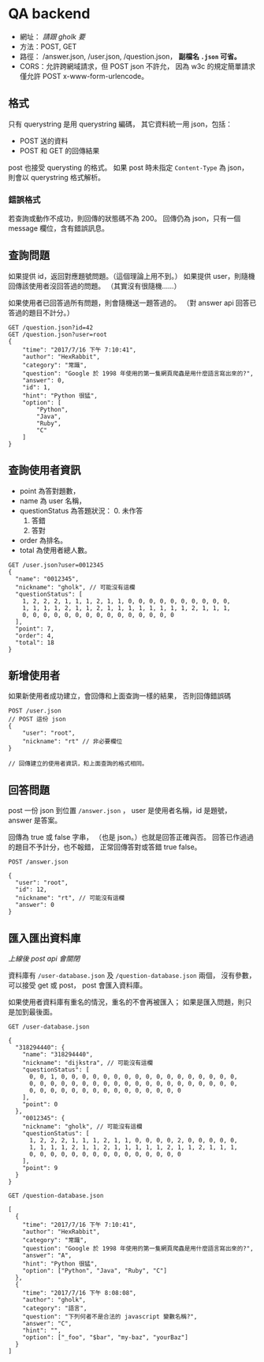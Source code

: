 # QA backend #

  - 網址： *請跟 gholk 要*
  - 方法：POST, GET
  - 路徑： /answer.json, /user.json, /question.json，
    **副檔名 `.json` 可省。**
  - CORS：允許跨網域請求，但 POST json 不許允，
    因為 w3c 的規定簡單請求僅允許 POST x-www-form-urlencode。

## 格式
只有 querystring 是用 querystring 編碼，
其它資料統一用 json，包括：

  - POST 送的資料
  - POST 和 GET 的回傳結果

post 也接受 querysting 的格式。
如果 post 時未指定 `Content-Type` 為 json，
則會以 querystring 格式解析。

### 錯誤格式
若查詢或動作不成功，則回傳的狀態碼不為 200。
回傳仍為 json，只有一個 message 欄位，含有錯誤訊息。


## 查詢問題
如果提供 id，返回對應題號問題。（這個理論上用不到。）
如果提供 user，則隨機回傳該使用者沒回答過的問題。
（其實沒有很隨機……）

如果使用者已回答過所有問題，則會隨機送一題答過的。
（對 answer api 回答已答過的題目不計分。）

```
GET /question.json?id=42
GET /question.json?user=root
{
    "time": "2017/7/16 下午 7:10:41",
    "author": "HexRabbit",
    "category": "常識",
    "question": "Google 於 1998 年使用的第一隻網頁爬蟲是用什麼語言寫出來的?",
    "answer": 0,
    "id": 1,
    "hint": "Python 很猛",
    "option": [
        "Python",
        "Java",
        "Ruby",
        "C"
    ]
}
```

## 查詢使用者資訊

  - point 為答對題數，
  - name 為 user 名稱，
  - questionStatus 為答題狀況：
     0. 未作答
     1. 答錯
     2. 答對
  - order 為排名。
  - total 為使用者總人數。

```
GET /user.json?user=0012345
{
  "name": "0012345",
  "nickname": "gholk", // 可能沒有這欄
  "questionStatus": [
    1, 2, 2, 2, 1, 1, 1, 2, 1, 1, 0, 0, 0, 0, 0, 0, 0, 0, 0, 0,
    1, 1, 1, 1, 2, 1, 1, 2, 1, 1, 1, 1, 1, 1, 1, 1, 2, 1, 1, 1,
    0, 0, 0, 0, 0, 0, 0, 0, 0, 0, 0, 0, 0, 0, 0
  ], 
  "point": 7,
  "order": 4,
  "total": 18
}
```

## 新增使用者
如果新使用者成功建立，會回傳和上面查詢一樣的結果，
否則回傳錯誤碼
```
POST /user.json
// POST 這份 json
{
    "user": "root",
    "nickname": "rt" // 非必要欄位
}

// 回傳建立的使用者資訊，和上面查詢的格式相同。
```

## 回答問題
post 一份 json 到位置 `/answer.json` ，
user 是使用者名稱，id 是題號，
answer 是答案。

回傳為 true 或 false 字串，
（也是 json。）也就是回答正確與否。
回答已作過過的題目不予計分，也不報錯，
正常回傳答對或答錯 true false。

```
POST /answer.json

{
  "user": "root",
  "id": 12,
  "nickname": "rt", // 可能沒有這欄
  "answer": 0
}
```


## 匯入匯出資料庫
*上線後 post api 會關閉*

資料庫有 `/user-database.json` 及 `/question-database.json` 兩個，
沒有參數，可以接受 get 或 post，
post 會匯入資料庫。

如果使用者資料庫有重名的情況，重名的不會再被匯入；
如果是匯入問題，則只是加到最後面。

```
GET /user-database.json

{
  "318294440": {
    "name": "318294440",
    "nickname": "dijkstra", // 可能沒有這欄
    "questionStatus": [
      0, 0, 1, 0, 0, 0, 0, 0, 0, 0, 0, 0, 0, 0, 0, 0, 0, 0, 0, 0,
      0, 0, 0, 0, 0, 0, 0, 0, 0, 0, 0, 0, 0, 0, 0, 0, 0, 0, 0, 0,
      0, 0, 0, 0, 0, 0, 0, 0, 0, 0, 0, 0, 0, 0, 0
    ],
    "point": 0
  },
    "0012345": {
    "nickname": "gholk", // 可能沒有這欄
    "questionStatus": [
      1, 2, 2, 2, 1, 1, 1, 2, 1, 1, 0, 0, 0, 0, 2, 0, 0, 0, 0, 0,
      1, 1, 1, 1, 2, 1, 1, 2, 1, 1, 1, 1, 1, 2, 1, 1, 2, 1, 1, 1,
      0, 0, 0, 0, 0, 0, 0, 0, 0, 0, 0, 0, 0, 0, 0
    ],
    "point": 9
  }
}
```

```
GET /question-database.json

[
  {
    "time": "2017/7/16 下午 7:10:41",
    "author": "HexRabbit",
    "category": "常識",
    "question": "Google 於 1998 年使用的第一隻網頁爬蟲是用什麼語言寫出來的?",
    "answer": "A",
    "hint": "Python 很猛",
    "option": ["Python", "Java", "Ruby", "C"]
  },
  {
    "time": "2017/7/16 下午 8:08:08",
    "author": "gholk",
    "category": "語言",
    "question": "下列何者不是合法的 javascript 變數名稱?",
    "answer": "C",
    "hint": "",
    "option": ["_foo", "$bar", "my-baz", "yourBaz"]
  }
]
```
